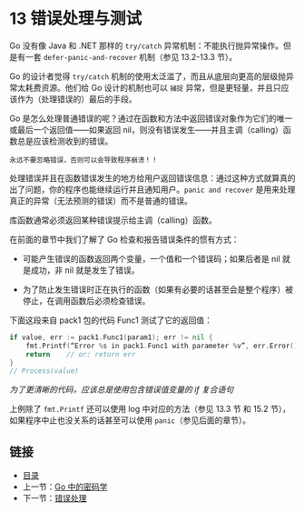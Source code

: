 # 13 错误处理与测试

Go 没有像 Java 和 .NET 那样的 `try/catch` 异常机制：不能执行抛异常操作。但是有一套 `defer-panic-and-recover` 机制（参见 13.2-13.3 节）。

Go 的设计者觉得 `try/catch` 机制的使用太泛滥了，而且从底层向更高的层级抛异常太耗费资源。他们给 Go 设计的机制也可以 `捕捉` 异常，但是更轻量，并且只应该作为（处理错误的）最后的手段。

Go 是怎么处理普通错误的呢？通过在函数和方法中返回错误对象作为它们的唯一或最后一个返回值——如果返回 nil，则没有错误发生——并且主调（calling）函数总是应该检测收到的错误。

```
永远不要忽略错误，否则可以会导致程序崩溃！！
```

处理错误并且在函数错误发生的地方给用户返回错误信息：通过这种方式就算真的出了问题，你的程序也能继续运行并且通知用户。`panic and recover` 是用来处理真正的异常（无法预测的错误）而不是普通的错误。

库函数通常必须返回某种错误提示给主调（calling）函数。

在前面的章节中我们了解了 Go 检查和报告错误条件的惯有方式：

- 可能产生错误的函数返回两个变量，一个值和一个错误码；如果后者是 nil 就是成功，非 nil 就是发生了错误。

- 为了防止发生错误时正在执行的函数（如果有必要的话甚至会是整个程序）被停止，在调用函数后必须检查错误。

下面这段来自 pack1 包的代码 Func1 测试了它的返回值：

```go
if value, err := pack1.Func1(param1); err != nil {
	fmt.Printf(“Error %s in pack1.Func1 with parameter %v”, err.Error(), param1)
	return    // or: return err
}
// Process(value)

```

*为了更清晰的代码，应该总是使用包含错误值变量的 if 复合语句*

上例除了 `fmt.Printf` 还可以使用 log 中对应的方法（参见 13.3 节 和 15.2 节），如果程序中止也没关系的话甚至可以使用 `panic`（参见后面的章节）。


## 链接

- [目录](directory.md)
- 上一节：[Go 中的密码学](12.12.md)
- 下一节：[错误处理](13.1.md)
